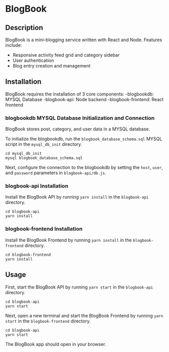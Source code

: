 # BlogBook
## Description
BlogBook is a mini-blogging service written with React and Node. Features include:
- Responsive activity feed grid and category sidebar
- User authentication
- Blog entry creation and management

## Installation
BlogBook requires the installation of 3 core components:
-blogbookdb: MYSQL Database 
-blogbook-api: Node backend
-blogbook-frontend: React frontend

### blogbookdb MYSQL Database Initialization and Connection
BlogBook stores post, category, and user data in a MYSQL database. 

To initialize the blogbookdb, run the `blogbook_database_schema.sql` MYSQL script in the `mysql_db_init` directory.

```
cd mysql_db_init
mysql blogbook_database_schema.sql
```

Next, configure the connection to the blogbookdb by setting the `host`, `user`, and `password` parameters in `blogbook-api/db.js`.

### blogbook-api Installation

Install the BlogBook API by running `yarn install` in the `blogbook-api` directory.

```
cd blogbook-api
yarn install
```

### blogbook-frontend Installation

Install the BlogBook Frontend by running `yarn install` in the `blogbook-frontend` directory.

```
cd blogbook-frontend
yarn install
```

## Usage

First, start the BlogBook API by running `yarn start` in the  `blogbook-api` directory.

```
cd blogbook-api
yarn start
```

Next, open a new terminal and start the BlogBook Frontend by running `yarn start` in the  `blogbook-frontend` directory.

```
cd blogbook-api
yarn start
```

The BlogBook app should open in your browser.

